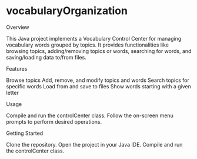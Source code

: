 # vocabularyOrganization
Overview

This Java project implements a Vocabulary Control Center for managing vocabulary words grouped by topics. It provides functionalities like browsing topics, adding/removing topics or words, searching for words, and saving/loading data to/from files.

Features

Browse topics
Add, remove, and modify topics and words
Search topics for specific words
Load from and save to files
Show words starting with a given letter


Usage

Compile and run the controlCenter class.
Follow the on-screen menu prompts to perform desired operations.


Getting Started

Clone the repository.
Open the project in your Java IDE.
Compile and run the controlCenter class.

